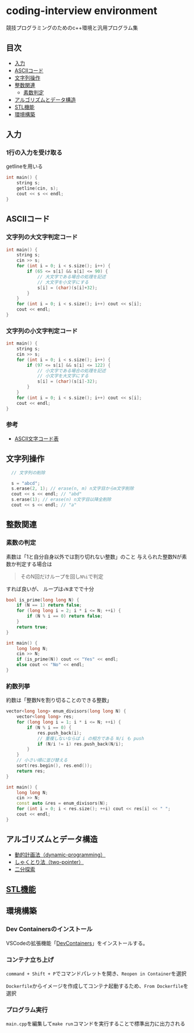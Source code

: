 # coding-interview environment
競技プログラミングのためのc++環境と汎用プログラム集

## 目次
- [入力](#入力)
- [ASCIIコード](#asciiコード)
- [文字列操作](#文字列操作)
- [整数関連](#整数関連)
  - [素数判定](#素数の判定)
- [アルゴリズムとデータ構造](#アルゴリズムとデータ構造)
- [STL機能](#stl機能)
- [環境構築](#環境構築)

## 入力
### 1行の入力を受け取る
getlineを用いる
```cpp
int main() {
    string s;
    getline(cin, s);
    cout << s << endl;
}
```

## ASCIIコード
### 文字列の大文字判定コード
```cpp
int main() {
    string s;
    cin >> s;
    for (int i = 0; i < s.size(); i++) {
        if (65 <= s[i] && s[i] <= 90) {
            // 大文字である場合の処理を記述
            // 大文字を小文字にする
            s[i] = (char)(s[i]+32);
        }
    }
    for (int i = 0; i < s.size(); i++) cout << s[i];
    cout << endl;
}
```

### 文字列の小文字判定コード
```cpp
int main() {
    string s;
    cin >> s;
    for (int i = 0; i < s.size(); i++) {
        if (97 <= s[i] && s[i] <= 122) {
            // 小文字である場合の処理を記述
            // 小文字を大文字にする
            s[i] = (char)(s[i]-32);
        }
    }
    for (int i = 0; i < s.size(); i++) cout << s[i];
    cout << endl;
}
```

### 参考
- [ASCII文字コード表](https://qiita.com/disapalt/items/7c816f8460c3969662f6)

## 文字列操作
```cpp
  // 文字列の削除

  s = "abcd";
  s.erase(2, 1); // erase(n, m) n文字目からm文字削除
  cout << s << endl; // "abd"
  s.erase(1); // erase(n) n文字目以降全削除
  cout << s << endl; // "a"
```

## 整数関連

### 素数の判定
素数は「1と自分自身以外では割り切れない整数」のこと
与えられた整数Nが素数か判定する場合は

> そのN回だけループを回し`N%i`で判定

すれば良いが、
ループは`√N`までで十分

```cpp
bool is_prime(long long N) {
    if (N == 1) return false;
    for (long long i = 2; i * i <= N; ++i) {
        if (N % i == 0) return false;
    }
    return true;
}

int main() {
    long long N;
    cin >> N;
    if (is_prime(N)) cout << "Yes" << endl;
    else cout << "No" << endl;
}
```

### 約数列挙
約数は「整数Nを割り切ることのできる整数」

```cpp
vector<long long> enum_divisors(long long N) {
    vector<long long> res;
    for (long long i = 1; i * i <= N; ++i) {
        if (N % i == 0) {
            res.push_back(i);
            // 重複しないならば i の相方である N/i も push
            if (N/i != i) res.push_back(N/i);
        }
    }
    // 小さい順に並び替える
    sort(res.begin(), res.end());
    return res;
}

int main() {
    long long N;
    cin >> N;
    const auto &res = enum_divisors(N);
    for (int i = 0; i < res.size(); ++i) cout << res[i] << " ";
    cout << endl;
}
```


## アルゴリズムとデータ構造
- [動的計画法（dynamic-programming）](./dynamic-programming/dynamic-programming.md)
- [しゃくとり法（two-pointer）](./two-pointer/two-pointer.md)
- [二分探索](./binary-search/binary-search.md)

## [STL機能](./STL/stl.md)

## 環境構築

### Dev Containersのインストール
VSCodeの拡張機能「[DevContainers](https://marketplace.visualstudio.com/items?itemName=ms-vscode-remote.remote-containers)」をインストールする。

### コンテナ立ち上げ
`command + Shift + P`でコマンドパレットを開き、`Reopen in Container`を選択

`Dockerfile`からイメージを作成してコンテナ起動するため、`From Dockerfile`を選択

### プログラム実行
`main.cpp`を編集して`make run`コマンドを実行することで標準出力に出力される
